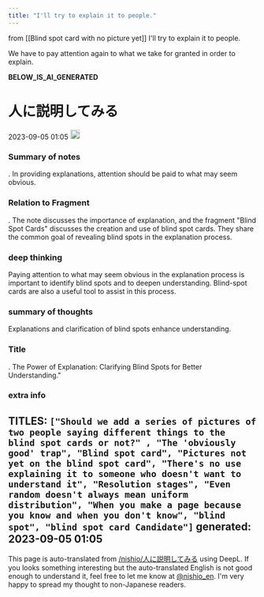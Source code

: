 ```yaml
---
title: "I'll try to explain it to people."
---
```


from  [[Blind spot card with no picture yet]]
I'll try to explain it to people.

We have to pay attention again to what we take for granted in order to explain.


__BELOW_IS_AI_GENERATED__
# 人に説明してみる
 2023-09-05 01:05 <img src='https://scrapbox.io/api/pages/nishio-en/omni/icon' alt='omni.icon' height="19.5"/>
### Summary of notes
.
In providing explanations, attention should be paid to what may seem obvious.

### Relation to Fragment
.
The note discusses the importance of explanation, and the fragment "Blind Spot Cards" discusses the creation and use of blind spot cards. They share the common goal of revealing blind spots in the explanation process.

### deep thinking
Paying attention to what may seem obvious in the explanation process is important to identify blind spots and to deepen understanding. Blind-spot cards are also a useful tool to assist in this process.

### summary of thoughts
Explanations and clarification of blind spots enhance understanding.

### Title
.
The Power of Explanation: Clarifying Blind Spots for Better Understanding."

### extra info
TITLES: `["Should we add a series of pictures of two people saying different things to the blind spot cards or not?" , "The 'obviously good' trap", "Blind spot card", "Pictures not yet on the blind spot card", "There's no use explaining it to someone who doesn't want to understand it", "Resolution stages", "Even random doesn't always mean uniform distribution", "When you make a page because you know and when you don't know", "blind spot", "blind spot card Candidate"]`
generated: 2023-09-05 01:05
---
This page is auto-translated from [/nishio/人に説明してみる](https://scrapbox.io/nishio/人に説明してみる) using DeepL. If you looks something interesting but the auto-translated English is not good enough to understand it, feel free to let me know at [@nishio_en](https://twitter.com/nishio_en). I'm very happy to spread my thought to non-Japanese readers.